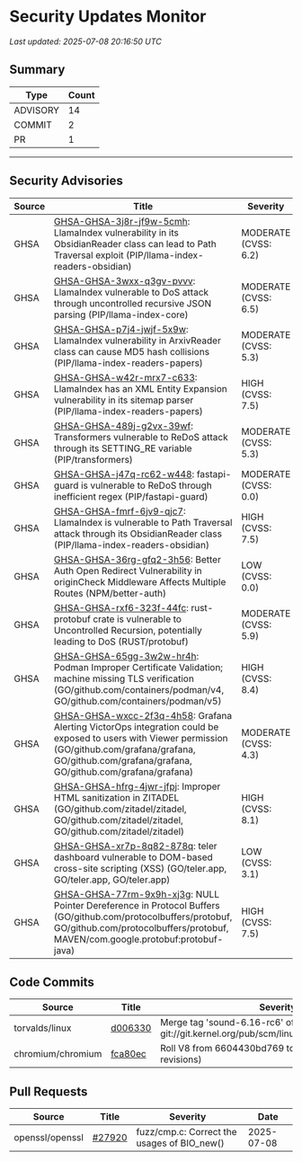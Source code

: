 # Security Updates Monitor

*Last updated: 2025-07-08 20:16:50 UTC*

## Summary
| Type | Count |
|------|-------|
| ADVISORY | 14 |
| COMMIT | 2 |
| PR | 1 |

---

## Security Advisories

| Source | Title | Severity | Date |
|--------|-------|----------|------|
| GHSA | [GHSA-GHSA-3j8r-jf9w-5cmh](https://github.com/advisories/GHSA-3j8r-jf9w-5cmh): LlamaIndex vulnerability in its ObsidianReader class can lead to Path Traversal exploit (PIP/llama-index-readers-obsidian) | MODERATE (CVSS: 6.2) | 2025-07-07 |
| GHSA | [GHSA-GHSA-3wxx-q3gv-pvvv](https://github.com/advisories/GHSA-3wxx-q3gv-pvvv): LlamaIndex vulnerable to DoS attack through uncontrolled recursive JSON parsing (PIP/llama-index-core) | MODERATE (CVSS: 6.5) | 2025-07-07 |
| GHSA | [GHSA-GHSA-p7j4-jwjf-5x9w](https://github.com/advisories/GHSA-p7j4-jwjf-5x9w): LlamaIndex vulnerability in ArxivReader class can cause MD5 hash collisions (PIP/llama-index-readers-papers) | MODERATE (CVSS: 5.3) | 2025-07-07 |
| GHSA | [GHSA-GHSA-w42r-mrx7-c633](https://github.com/advisories/GHSA-w42r-mrx7-c633): LlamaIndex has an XML Entity Expansion vulnerability in its sitemap parser (PIP/llama-index-readers-papers) | HIGH (CVSS: 7.5) | 2025-07-07 |
| GHSA | [GHSA-GHSA-489j-g2vx-39wf](https://github.com/advisories/GHSA-489j-g2vx-39wf): Transformers vulnerable to ReDoS attack through its SETTING_RE variable (PIP/transformers) | MODERATE (CVSS: 5.3) | 2025-07-07 |
| GHSA | [GHSA-GHSA-j47q-rc62-w448](https://github.com/advisories/GHSA-j47q-rc62-w448): fastapi-guard is vulnerable to ReDoS through inefficient regex (PIP/fastapi-guard) | MODERATE (CVSS: 0.0) | 2025-07-07 |
| GHSA | [GHSA-GHSA-fmrf-6jv9-qjc7](https://github.com/advisories/GHSA-fmrf-6jv9-qjc7): LlamaIndex is vulnerable to Path Traversal attack through its ObsidianReader class (PIP/llama-index-readers-obsidian) | HIGH (CVSS: 7.5) | 2025-07-07 |
| GHSA | [GHSA-GHSA-36rg-gfq2-3h56](https://github.com/advisories/GHSA-36rg-gfq2-3h56): Better Auth Open Redirect Vulnerability in originCheck Middleware Affects Multiple Routes (NPM/better-auth) | LOW (CVSS: 0.0) | 2025-07-07 |
| GHSA | [GHSA-GHSA-rxf6-323f-44fc](https://github.com/advisories/GHSA-rxf6-323f-44fc): rust-protobuf crate is vulnerable to Uncontrolled Recursion, potentially leading to DoS (RUST/protobuf) | MODERATE (CVSS: 5.9) | 2025-07-05 |
| GHSA | [GHSA-GHSA-65gg-3w2w-hr4h](https://github.com/advisories/GHSA-65gg-3w2w-hr4h): Podman Improper Certificate Validation; machine missing TLS verification (GO/github.com/containers/podman/v4, GO/github.com/containers/podman/v5) | HIGH (CVSS: 8.4) | 2025-06-25 |
| GHSA | [GHSA-GHSA-wxcc-2f3q-4h58](https://github.com/advisories/GHSA-wxcc-2f3q-4h58): Grafana Alerting VictorOps integration could be exposed to users with Viewer permission (GO/github.com/grafana/grafana, GO/github.com/grafana/grafana, GO/github.com/grafana/grafana) | MODERATE (CVSS: 4.3) | 2025-01-31 |
| GHSA | [GHSA-GHSA-hfrg-4jwr-jfpj](https://github.com/advisories/GHSA-hfrg-4jwr-jfpj): Improper HTML sanitization in ZITADEL (GO/github.com/zitadel/zitadel, GO/github.com/zitadel/zitadel, GO/github.com/zitadel/zitadel) | HIGH (CVSS: 8.1) | 2024-03-18 |
| GHSA | [GHSA-GHSA-xr7p-8q82-878q](https://github.com/advisories/GHSA-xr7p-8q82-878q): teler dashboard vulnerable to DOM-based cross-site scripting (XSS) (GO/teler.app, GO/teler.app, GO/teler.app) | LOW (CVSS: 3.1) | 2022-12-06 |
| GHSA | [GHSA-GHSA-77rm-9x9h-xj3g](https://github.com/advisories/GHSA-77rm-9x9h-xj3g): NULL Pointer Dereference in Protocol Buffers (GO/github.com/protocolbuffers/protobuf, GO/github.com/protocolbuffers/protobuf, MAVEN/com.google.protobuf:protobuf-java) | HIGH (CVSS: 7.5) | 2022-01-27 |

## Code Commits

| Source | Title | Severity | Date |
|--------|-------|----------|------|
| torvalds/linux | [d006330](https://github.com/torvalds/linux/commit/d006330be3f782ff3fb7c3ed51e617e01f29a465) | Merge tag 'sound-6.16-rc6' of git://git.kernel.org/pub/scm/linux/kernel/git/tiwai/sound | 2025-07-08 |
| chromium/chromium | [fca80ec](https://github.com/chromium/chromium/commit/fca80ec5b95c32a556049239427daa3a0cc41f80) | Roll V8 from 6604430bd769 to 7de1ea5c703b (11 revisions) | 2025-07-08 |

## Pull Requests

| Source | Title | Severity | Date |
|--------|-------|----------|------|
| openssl/openssl | [#27920](https://github.com/openssl/openssl/pull/27920) | fuzz/cmp.c: Correct the usages of BIO_new() | 2025-07-08 |

